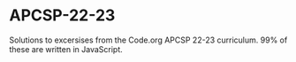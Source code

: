 # APCSP-22-23
Solutions to excersises from the Code.org APCSP 22-23 curriculum. 
99% of these are written in JavaScript.
